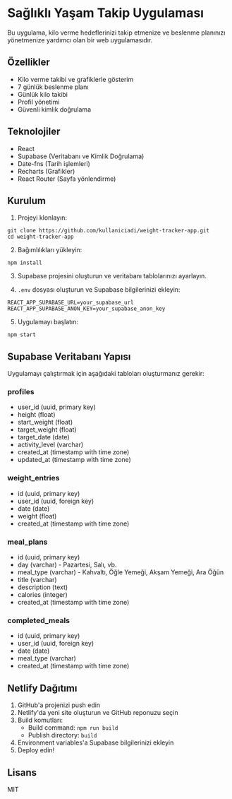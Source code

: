# Sağlıklı Yaşam Takip Uygulaması

Bu uygulama, kilo verme hedeflerinizi takip etmenize ve beslenme planınızı yönetmenize yardımcı olan bir web uygulamasıdır.

## Özellikler

- Kilo verme takibi ve grafiklerle gösterim
- 7 günlük beslenme planı
- Günlük kilo takibi
- Profil yönetimi
- Güvenli kimlik doğrulama

## Teknolojiler

- React
- Supabase (Veritabanı ve Kimlik Doğrulama)
- Date-fns (Tarih işlemleri)
- Recharts (Grafikler)
- React Router (Sayfa yönlendirme)

## Kurulum

1. Projeyi klonlayın:
```
git clone https://github.com/kullaniciadi/weight-tracker-app.git
cd weight-tracker-app
```

2. Bağımlılıkları yükleyin:
```
npm install
```

3. Supabase projesini oluşturun ve veritabanı tablolarınızı ayarlayın.

4. `.env` dosyası oluşturun ve Supabase bilgilerinizi ekleyin:
```
REACT_APP_SUPABASE_URL=your_supabase_url
REACT_APP_SUPABASE_ANON_KEY=your_supabase_anon_key
```

5. Uygulamayı başlatın:
```
npm start
```

## Supabase Veritabanı Yapısı

Uygulamayı çalıştırmak için aşağıdaki tabloları oluşturmanız gerekir:

### profiles

- user_id (uuid, primary key)
- height (float)
- start_weight (float)
- target_weight (float)
- target_date (date)
- activity_level (varchar)
- created_at (timestamp with time zone)
- updated_at (timestamp with time zone)

### weight_entries

- id (uuid, primary key)
- user_id (uuid, foreign key)
- date (date)
- weight (float)
- created_at (timestamp with time zone)

### meal_plans

- id (uuid, primary key)
- day (varchar) - Pazartesi, Salı, vb.
- meal_type (varchar) - Kahvaltı, Öğle Yemeği, Akşam Yemeği, Ara Öğün
- title (varchar)
- description (text)
- calories (integer)
- created_at (timestamp with time zone)

### completed_meals

- id (uuid, primary key)
- user_id (uuid, foreign key)
- date (date)
- meal_type (varchar)
- created_at (timestamp with time zone)

## Netlify Dağıtımı

1. GitHub'a projenizi push edin
2. Netlify'da yeni site oluşturun ve GitHub reponuzu seçin
3. Build komutları:
   - Build command: `npm run build`
   - Publish directory: `build`
4. Environment variables'a Supabase bilgilerinizi ekleyin
5. Deploy edin!

## Lisans

MIT
